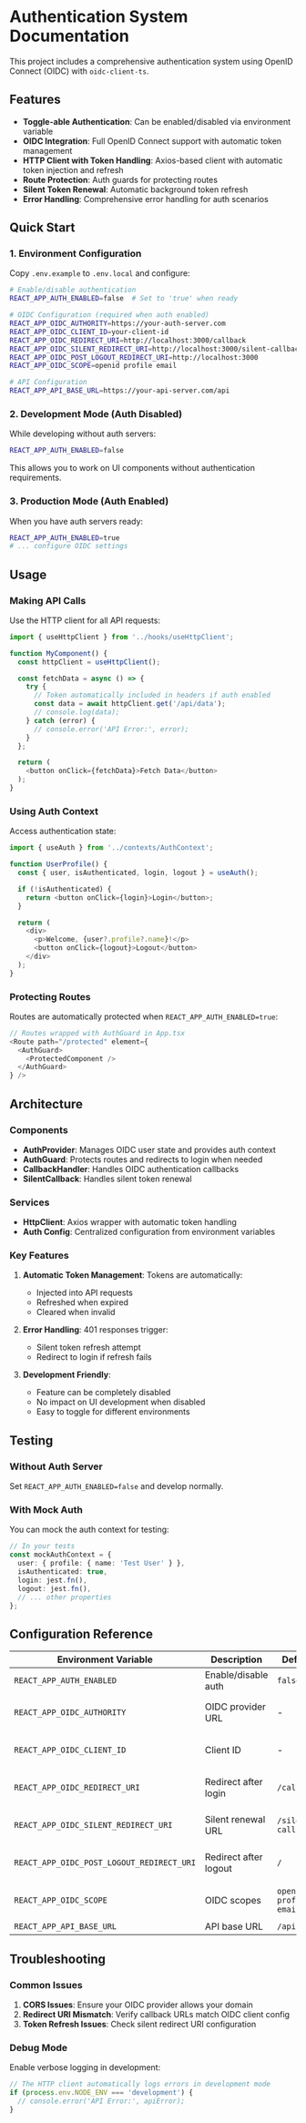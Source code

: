 # Authentication System Documentation

This project includes a comprehensive authentication system using OpenID Connect (OIDC) with `oidc-client-ts`.

## Features

- **Toggle-able Authentication**: Can be enabled/disabled via environment variable
- **OIDC Integration**: Full OpenID Connect support with automatic token management
- **HTTP Client with Token Handling**: Axios-based client with automatic token injection and refresh
- **Route Protection**: Auth guards for protecting routes
- **Silent Token Renewal**: Automatic background token refresh
- **Error Handling**: Comprehensive error handling for auth scenarios

## Quick Start

### 1. Environment Configuration

Copy `.env.example` to `.env.local` and configure:

```bash
# Enable/disable authentication
REACT_APP_AUTH_ENABLED=false  # Set to 'true' when ready

# OIDC Configuration (required when auth enabled)
REACT_APP_OIDC_AUTHORITY=https://your-auth-server.com
REACT_APP_OIDC_CLIENT_ID=your-client-id
REACT_APP_OIDC_REDIRECT_URI=http://localhost:3000/callback
REACT_APP_OIDC_SILENT_REDIRECT_URI=http://localhost:3000/silent-callback
REACT_APP_OIDC_POST_LOGOUT_REDIRECT_URI=http://localhost:3000
REACT_APP_OIDC_SCOPE=openid profile email

# API Configuration
REACT_APP_API_BASE_URL=https://your-api-server.com/api
```

### 2. Development Mode (Auth Disabled)

While developing without auth servers:

```bash
REACT_APP_AUTH_ENABLED=false
```

This allows you to work on UI components without authentication requirements.

### 3. Production Mode (Auth Enabled)

When you have auth servers ready:

```bash
REACT_APP_AUTH_ENABLED=true
# ... configure OIDC settings
```

## Usage

### Making API Calls

Use the HTTP client for all API requests:

```typescript
import { useHttpClient } from '../hooks/useHttpClient';

function MyComponent() {
  const httpClient = useHttpClient();

  const fetchData = async () => {
    try {
      // Token automatically included in headers if auth enabled
      const data = await httpClient.get('/api/data');
      // console.log(data);
    } catch (error) {
      // console.error('API Error:', error);
    }
  };

  return (
    <button onClick={fetchData}>Fetch Data</button>
  );
}
```

### Using Auth Context

Access authentication state:

```typescript
import { useAuth } from '../contexts/AuthContext';

function UserProfile() {
  const { user, isAuthenticated, login, logout } = useAuth();

  if (!isAuthenticated) {
    return <button onClick={login}>Login</button>;
  }

  return (
    <div>
      <p>Welcome, {user?.profile?.name}!</p>
      <button onClick={logout}>Logout</button>
    </div>
  );
}
```

### Protecting Routes

Routes are automatically protected when `REACT_APP_AUTH_ENABLED=true`:

```typescript
// Routes wrapped with AuthGuard in App.tsx
<Route path="/protected" element={
  <AuthGuard>
    <ProtectedComponent />
  </AuthGuard>
} />
```

## Architecture

### Components

- **AuthProvider**: Manages OIDC user state and provides auth context
- **AuthGuard**: Protects routes and redirects to login when needed
- **CallbackHandler**: Handles OIDC authentication callbacks
- **SilentCallback**: Handles silent token renewal

### Services

- **HttpClient**: Axios wrapper with automatic token handling
- **Auth Config**: Centralized configuration from environment variables

### Key Features

1. **Automatic Token Management**: Tokens are automatically:

   - Injected into API requests
   - Refreshed when expired
   - Cleared when invalid

2. **Error Handling**: 401 responses trigger:

   - Silent token refresh attempt
   - Redirect to login if refresh fails

3. **Development Friendly**:
   - Feature can be completely disabled
   - No impact on UI development when disabled
   - Easy to toggle for different environments

## Testing

### Without Auth Server

Set `REACT_APP_AUTH_ENABLED=false` and develop normally.

### With Mock Auth

You can mock the auth context for testing:

```typescript
// In your tests
const mockAuthContext = {
  user: { profile: { name: 'Test User' } },
  isAuthenticated: true,
  login: jest.fn(),
  logout: jest.fn(),
  // ... other properties
};
```

## Configuration Reference

| Environment Variable                      | Description           | Default                | Required          |
| ----------------------------------------- | --------------------- | ---------------------- | ----------------- |
| `REACT_APP_AUTH_ENABLED`                  | Enable/disable auth   | `false`                | Yes               |
| `REACT_APP_OIDC_AUTHORITY`                | OIDC provider URL     | -                      | When auth enabled |
| `REACT_APP_OIDC_CLIENT_ID`                | Client ID             | -                      | When auth enabled |
| `REACT_APP_OIDC_REDIRECT_URI`             | Redirect after login  | `/callback`            | When auth enabled |
| `REACT_APP_OIDC_SILENT_REDIRECT_URI`      | Silent renewal URL    | `/silent-callback`     | When auth enabled |
| `REACT_APP_OIDC_POST_LOGOUT_REDIRECT_URI` | Redirect after logout | `/`                    | When auth enabled |
| `REACT_APP_OIDC_SCOPE`                    | OIDC scopes           | `openid profile email` | When auth enabled |
| `REACT_APP_API_BASE_URL`                  | API base URL          | `/api`                 | No                |

## Troubleshooting

### Common Issues

1. **CORS Issues**: Ensure your OIDC provider allows your domain
2. **Redirect URI Mismatch**: Verify callback URLs match OIDC client config
3. **Token Refresh Issues**: Check silent redirect URI configuration

### Debug Mode

Enable verbose logging in development:

```typescript
// The HTTP client automatically logs errors in development mode
if (process.env.NODE_ENV === 'development') {
  // console.error('API Error:', apiError);
}
```
